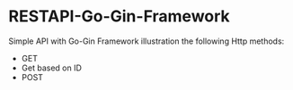 # RESTAPI-Go-Gin-Framework
Simple API with Go-Gin Framework illustration the following Http methods:

- GET
- Get based on ID
- POST
